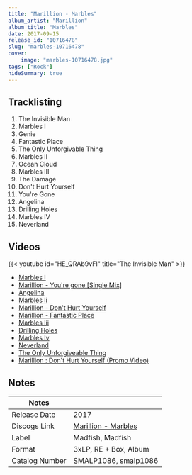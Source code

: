 ```yaml
---
title: "Marillion - Marbles"
album_artist: "Marillion"
album_title: "Marbles"
date: 2017-09-15
release_id: "10716478"
slug: "marbles-10716478"
cover:
    image: "marbles-10716478.jpg"
tags: ["Rock"]
hideSummary: true
---
```


## Tracklisting
1. The Invisible Man
2. Marbles I
3. Genie
4. Fantastic Place
5. The Only Unforgivable Thing
6. Marbles II
7. Ocean Cloud
8. Marbles III
9. The Damage
10. Don't Hurt Yourself
11. You're Gone
12. Angelina
13. Drilling Holes
14. Marbles IV
15. Neverland

## Videos
{{< youtube id="HE_QRAb9vFI" title="The Invisible Man" >}}
- [Marbles I](https://www.youtube.com/watch?v=7GHSOH6x9eg)
- [Marillion - You're gone [Single Mix]](https://www.youtube.com/watch?v=v3M-GQpopM4)
- [Angelina](https://www.youtube.com/watch?v=brd8342B_EE)
- [Marbles Ii](https://www.youtube.com/watch?v=L6mhudWZrxo)
- [Marillion - Don't Hurt Yourself](https://www.youtube.com/watch?v=AXMOMfQglho)
- [Marillion - Fantastic Place](https://www.youtube.com/watch?v=lBtrOm0wpgI)
- [Marbles Iii](https://www.youtube.com/watch?v=_rfBi07AvKI)
- [Drilling Holes](https://www.youtube.com/watch?v=zt6ufHEuDEU)
- [Marbles Iv](https://www.youtube.com/watch?v=Yju0KRVdHSo)
- [Neverland](https://www.youtube.com/watch?v=S1rG85h1VbY)
- [The Only Unforgiveable Thing](https://www.youtube.com/watch?v=K8HbkspNobo)
- [Marillion : Don't Hurt Yourself (Promo Video)](https://www.youtube.com/watch?v=zXugzawSvvg)

## Notes

| Notes          |             |
| ---------------| ----------- |
| Release Date   | 2017 |
| Discogs Link   | [Marillion - Marbles](https://www.discogs.com/release/10716478) |
| Label          | Madfish, Madfish |
| Format         | 3xLP, RE + Box, Album |
| Catalog Number | SMALP1086, smalp1086 |

